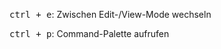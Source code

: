 <kbd>ctrl + e</kbd>: Zwischen Edit-/View-Mode wechseln

<kbd>ctrl + p</kbd>: Command-Palette aufrufen
